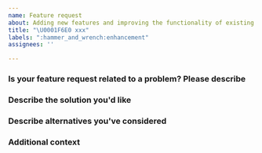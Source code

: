 ```yaml
---
name: Feature request
about: Adding new features and improving the functionality of existing features
title: "\U0001F6E0️ xxx"
labels: ":hammer_and_wrench:enhancement"
assignees: ''

---
```


### Is your feature request related to a problem? Please describe


### Describe the solution you'd like


### Describe alternatives you've considered


### Additional context
